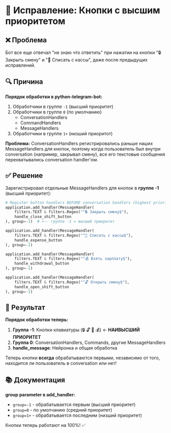 # 🔧 Исправление: Кнопки с высшим приоритетом

## ❌ Проблема
Бот все еще отвечал "не знаю что ответить" при нажатии на кнопки "🔒 Закрыть смену" и "💸 Списать с кассы", даже после предыдущих исправлений.

## 🔍 Причина
**Порядок обработки в python-telegram-bot:**

1. Обработчики в группе `-1` (высший приоритет)
2. Обработчики в группе `0` (по умолчанию)
   - ConversationHandlers
   - CommandHandlers
   - MessageHandlers
3. Обработчики в группе `1+` (низший приоритот)

**Проблема:** ConversationHandlers регистрировались раньше наших MessageHandlers для кнопок, поэтому когда пользователь был внутри conversation (например, закрывал смену), все его текстовые сообщения перехватывались conversation handler'ом.

## ✅ Решение

Зарегистрировал отдельные MessageHandlers для кнопок в **группе -1** (высший приоритет):

```python
# Register button handlers BEFORE conversation handlers (highest priority)
application.add_handler(MessageHandler(
    filters.TEXT & filters.Regex("^🔒 Закрыть смену$"), 
    handle_close_shift_button
), group=-1)  # <-- группа -1 = высший приоритет

application.add_handler(MessageHandler(
    filters.TEXT & filters.Regex("^💸 Списать с кассы$"), 
    handle_expense_button
), group=-1)

application.add_handler(MessageHandler(
    filters.TEXT & filters.Regex("^💰 Взять зарплату$"), 
    handle_withdrawal_button
), group=-1)

application.add_handler(MessageHandler(
    filters.TEXT & filters.Regex("^🔓 Открыть смену$"), 
    handle_open_shift_button
), group=-1)
```

## 🎯 Результат

**Порядок обработки теперь:**
1. **Группа -1**: Кнопки клавиатуры (🔒 🔓 💸 💰) ← **НАИВЫСШИЙ ПРИОРИТЕТ**
2. **Группа 0**: ConversationHandlers, Commands, другие MessageHandlers
3. **handle_message**: Нейронка и общая обработка

Теперь кнопки **всегда** обрабатываются первыми, независимо от того, находится ли пользователь в conversation или нет!

## 📚 Документация

**group parameter в add_handler:**
- `group=-1` - обрабатывается первым (высший приоритет)
- `group=0` - по умолчанию (средний приоритет)
- `group=1+` - обрабатывается последним (низший приоритет)

Кнопки теперь работают на 100%! ✅
